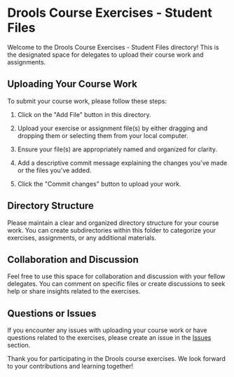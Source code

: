 # Drools Course Exercises - Student Files

Welcome to the Drools Course Exercises - Student Files directory! This is the designated space for delegates to upload their course work and assignments.

## Uploading Your Course Work

To submit your course work, please follow these steps:

1. Click on the "Add File" button in this directory.

2. Upload your exercise or assignment file(s) by either dragging and dropping them or selecting them from your local computer.

3. Ensure your file(s) are appropriately named and organized for clarity.

4. Add a descriptive commit message explaining the changes you've made or the files you've added.

5. Click the "Commit changes" button to upload your work.

## Directory Structure

Please maintain a clear and organized directory structure for your course work. You can create subdirectories within this folder to categorize your exercises, assignments, or any additional materials.

## Collaboration and Discussion

Feel free to use this space for collaboration and discussion with your fellow delegates. You can comment on specific files or create discussions to seek help or share insights related to the exercises.

## Questions or Issues

If you encounter any issues with uploading your course work or have questions related to the exercises, please create an issue in the [Issues](https://github.com/BreadcrumbsDrools/Course%20Material/Exercises/Student%20Files/issues) section.

Thank you for participating in the Drools course exercises. We look forward to your contributions and learning together!
